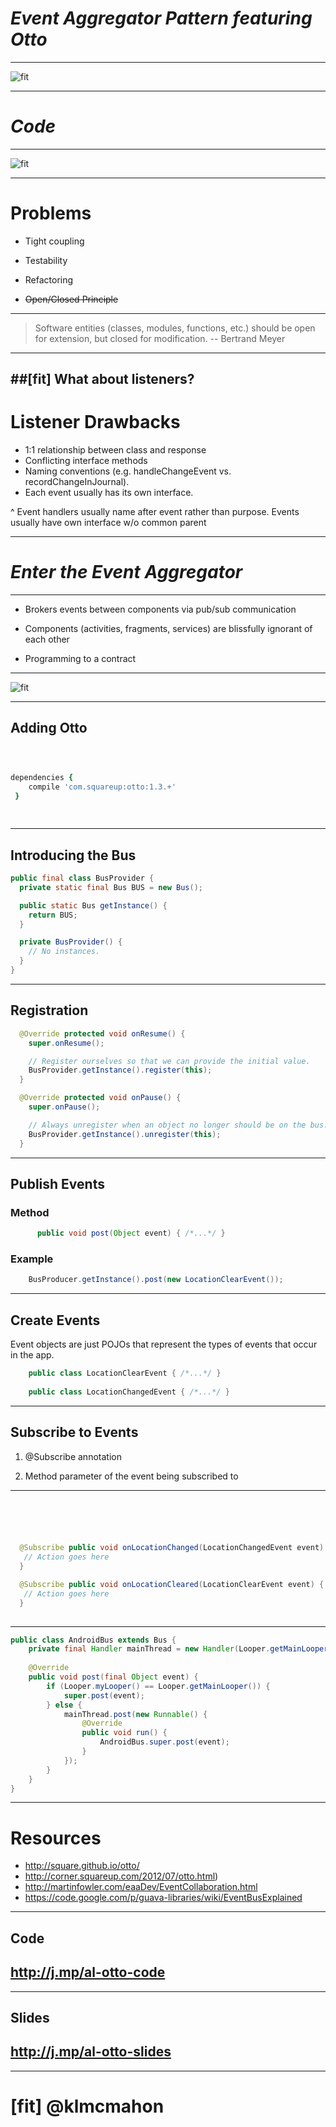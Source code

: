 
# _Event Aggregator Pattern featuring Otto_
---

![fit](/Users/kevin/Projects/android/al-otto-ex/slides/al-otto-example-app.png)

--- 

# _Code_

---

![fit](tightcoupling.png)

---

# Problems

- Tight coupling  

- Testability

- Refactoring

- ~~Open/Closed Principle~~

---

> Software entities (classes, modules, functions, etc.) should be open for extension, but closed for modification.
-- Bertrand Meyer

---

##[fit] What about listeners?
---

# Listener Drawbacks

- 1:1 relationship between class and response
- Conflicting interface methods
- Naming conventions (e.g. handleChangeEvent vs. recordChangeInJournal).
- Each event usually has its own interface.

^ Event handlers usually name after event rather than purpose. Events usually have own interface w/o common parent

---

# _Enter the Event Aggregator_

---

- Brokers events between components via pub/sub communication

- Components (activities, fragments, services) are blissfully ignorant of each other

- Programming to a contract

---

![fit](loosecoupling.png)

---

## Adding Otto
```ruby



dependencies {
    compile 'com.squareup:otto:1.3.+'
 }
 
 
```

---
## Introducing the Bus

```java
public final class BusProvider {
  private static final Bus BUS = new Bus();

  public static Bus getInstance() {
    return BUS;
  }

  private BusProvider() {
    // No instances.
  }
}
```

---

## Registration
```java
  @Override protected void onResume() {
    super.onResume();

    // Register ourselves so that we can provide the initial value.
    BusProvider.getInstance().register(this);
  }

  @Override protected void onPause() {
    super.onPause();

    // Always unregister when an object no longer should be on the bus.
    BusProvider.getInstance().unregister(this);
  }
```

---

## Publish Events

### Method
```java
      public void post(Object event) { /*...*/ }
```

### Example

```java
    BusProducer.getInstance().post(new LocationClearEvent());
```

---

## Create Events

Event objects are just POJOs that represent the types of events that occur in the app.

```java
    public class LocationClearEvent { /*...*/ }
    
    public class LocationChangedEvent { /*...*/ }    
```

---

## Subscribe to Events

1. @Subscribe annotation

1. Method parameter of the event being subscribed to

--- 

```java




  
  @Subscribe public void onLocationChanged(LocationChangedEvent event) {
   // Action goes here
  }

  @Subscribe public void onLocationCleared(LocationClearEvent event) {
   // Action goes here
  }
  
```
---
```java
public class AndroidBus extends Bus {
    private final Handler mainThread = new Handler(Looper.getMainLooper());
 
    @Override
    public void post(final Object event) {
        if (Looper.myLooper() == Looper.getMainLooper()) {
            super.post(event);
        } else {
            mainThread.post(new Runnable() {
                @Override
                public void run() {
                    AndroidBus.super.post(event);
                }
            });
        }
    }
}
```

--- 

# Resources

+ http://square.github.io/otto/
+ http://corner.squareup.com/2012/07/otto.html)
+ http://martinfowler.com/eaaDev/EventCollaboration.html
+ https://code.google.com/p/guava-libraries/wiki/EventBusExplained

---

## Code

## http://j.mp/al-otto-code

--- 

## Slides

## http://j.mp/al-otto-slides

---

# [fit] @klmcmahon

